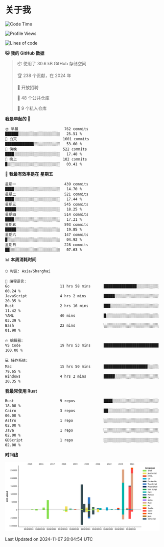 # 关于我

<!--START_SECTION:waka-->
![Code Time](http://img.shields.io/badge/Code%20Time-3%2C304%20hrs%2045%20mins-blue)

![Profile Views](http://img.shields.io/badge/%E4%B8%AA%E4%BA%BA%E8%B5%84%E6%96%99%E8%A7%82%E7%9C%8B%E6%AC%A1%E6%95%B0-0-blue)

![Lines of code](https://img.shields.io/badge/%E4%BB%8E%E3%80%8CHello%20World%E3%80%8D%E8%B5%B7%E6%88%91%E5%B7%B2%E7%BB%8F%E5%86%99%E4%BA%86-1.2%20million%20%E8%A1%8C%E4%BB%A3%E7%A0%81-blue)

**🐱 我的 GitHub 数据** 

> 📦  使用了 30.6 kB GitHub 存储空间 
 > 
> 🏆 238 个贡献，在 2024 年
 > 
> 💼 开放招聘
 > 
> 📜 48 个公共仓库 
 > 
> 🔑 9 个私人仓库 
 > 
**我是早起的 🐤** 

```text
🌞 早晨                     762 commits         ██████░░░░░░░░░░░░░░░░░░░   25.51 % 
🌆 白天                     1601 commits        █████████████░░░░░░░░░░░░   53.60 % 
🌃 傍晚                     522 commits         ████░░░░░░░░░░░░░░░░░░░░░   17.48 % 
🌙 晚上                     102 commits         █░░░░░░░░░░░░░░░░░░░░░░░░   03.41 % 
```
📅 **我最有效率是在 星期五** 

```text
星期一                      439 commits         ████░░░░░░░░░░░░░░░░░░░░░   14.70 % 
星期二                      521 commits         ████░░░░░░░░░░░░░░░░░░░░░   17.44 % 
星期三                      545 commits         █████░░░░░░░░░░░░░░░░░░░░   18.25 % 
星期四                      514 commits         ████░░░░░░░░░░░░░░░░░░░░░   17.21 % 
星期五                      593 commits         █████░░░░░░░░░░░░░░░░░░░░   19.85 % 
星期六                      147 commits         █░░░░░░░░░░░░░░░░░░░░░░░░   04.92 % 
星期日                      228 commits         ██░░░░░░░░░░░░░░░░░░░░░░░   07.63 % 
```


📊 **本周消耗时间** 

```text
🕑︎ 时区: Asia/Shanghai

💬 编程语言: 
Go                       11 hrs 58 mins      ███████████████░░░░░░░░░░   60.24 % 
JavaScript               4 hrs 2 mins        █████░░░░░░░░░░░░░░░░░░░░   20.35 % 
Rust                     2 hrs 16 mins       ███░░░░░░░░░░░░░░░░░░░░░░   11.42 % 
YAML                     40 mins             █░░░░░░░░░░░░░░░░░░░░░░░░   03.39 % 
Bash                     22 mins             ░░░░░░░░░░░░░░░░░░░░░░░░░   01.90 % 

🔥 编辑器: 
VS Code                  19 hrs 53 mins      █████████████████████████   100.00 % 

💻 操作系统: 
Mac                      15 hrs 50 mins      ████████████████████░░░░░   79.65 % 
Windows                  4 hrs 2 mins        █████░░░░░░░░░░░░░░░░░░░░   20.35 % 
```

**我最常使用 Rust** 

```text
Rust                     9 repos             ████░░░░░░░░░░░░░░░░░░░░░   18.00 % 
Cairo                    3 repos             ██░░░░░░░░░░░░░░░░░░░░░░░   06.00 % 
Astro                    1 repo              ░░░░░░░░░░░░░░░░░░░░░░░░░   02.00 % 
Java                     1 repo              ░░░░░░░░░░░░░░░░░░░░░░░░░   02.00 % 
GDScript                 1 repo              ░░░░░░░░░░░░░░░░░░░░░░░░░   02.00 % 
```



**时间线**

![Lines of Code chart](https://raw.githubusercontent.com/catusax/catusax/master/assets/bar_graph.png)


 Last Updated on 2024-11-07 20:04:54 UTC
<!--END_SECTION:waka-->
